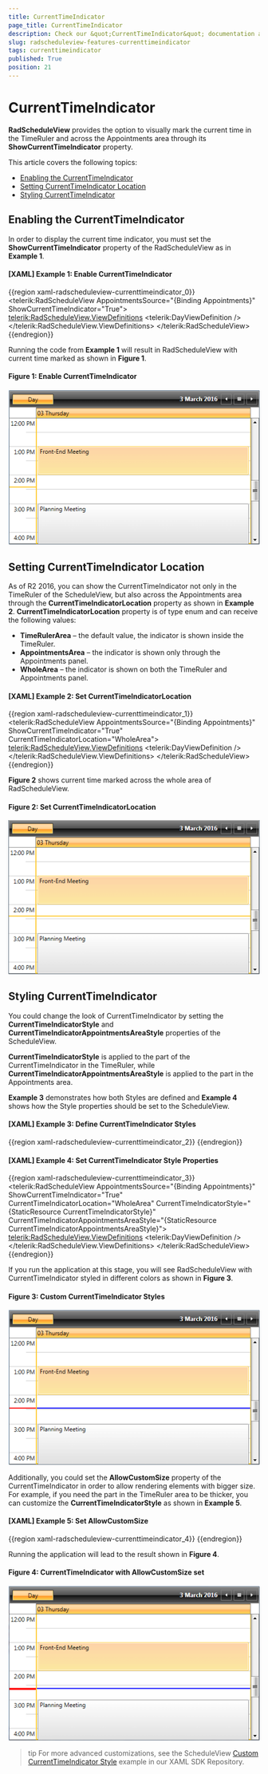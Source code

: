 ```yaml
---
title: CurrentTimeIndicator
page_title: CurrentTimeIndicator
description: Check our &quot;CurrentTimeIndicator&quot; documentation article for the RadScheduleView {{ site.framework_name }} control.
slug: radscheduleview-features-currenttimeindicator
tags: currenttimeindicator
published: True
position: 21
---
```


# CurrentTimeIndicator

**RadScheduleView** provides the option to visually mark the current time in the TimeRuler and across the Appointments area through its __ShowCurrentTimeIndicator__ property.

This article covers the following topics:

* [Enabling the CurrentTimeIndicator](#enabling-the-currenttimeindicator)
* [Setting CurrentTimeIndicator Location](#setting-currenttimeindicator-location)
* [Styling CurrentTimeIndicator](#styling-currenttimeindicator)


## Enabling the CurrentTimeIndicator

In order to display the current time indicator, you must set the __ShowCurrentTimeIndicator__ property of the RadScheduleView as in __Example 1__.

#### __[XAML] Example 1: Enable CurrentTimeIndicator__

{{region xaml-radscheduleview-currenttimeindicator_0}}
	<telerik:RadScheduleView AppointmentsSource="{Binding Appointments}" ShowCurrentTimeIndicator="True">            
		<telerik:RadScheduleView.ViewDefinitions>
			<telerik:DayViewDefinition />               
		</telerik:RadScheduleView.ViewDefinitions>
	</telerik:RadScheduleView>	
{{endregion}}

Running the code from __Example 1__ will result in RadScheduleView with current time marked as shown in __Figure 1__.

#### __Figure 1: Enable CurrentTimeIndicator__

![](images/radscheduleview_currenttimeindicator_0.png)

## Setting CurrentTimeIndicator Location

As of R2 2016, you can show the CurrentTimeIndicator not only in the TimeRuler of the ScheduleView, but also across the Appointments area through the __CurrentTimeIndicatorLocation__ property as shown in __Example 2__. __CurrentTimeIndicatorLocation__ property is of type enum and can receive the following values:

* **TimeRulerArea** – the default value, the indicator is shown inside the TimeRuler.
* **AppointmentsArea** – the indicator is shown only through the Appointments panel.
* **WholeArea** – the indicator is shown on both the TimeRuler and Appointments panel.

#### __[XAML] Example 2: Set CurrentTimeIndicatorLocation__

{{region xaml-radscheduleview-currenttimeindicator_1}}
	<telerik:RadScheduleView AppointmentsSource="{Binding Appointments}" 
		ShowCurrentTimeIndicator="True"
		CurrentTimeIndicatorLocation="WholeArea">            
		<telerik:RadScheduleView.ViewDefinitions>
			<telerik:DayViewDefinition />               
		</telerik:RadScheduleView.ViewDefinitions>
	</telerik:RadScheduleView>
{{endregion}}

__Figure 2__ shows current time marked across the whole area of RadScheduleView.

#### __Figure 2: Set CurrentTimeIndicatorLocation__

![](images/radscheduleview_currenttimeindicator_1.png)

## Styling CurrentTimeIndicator

You could change the look of CurrentTimeIndicator by setting the __CurrentTimeIndicatorStyle__ and __CurrentTimeIndicatorAppointmentsAreaStyle__ properties of the ScheduleView.

__CurrentTimeIndicatorStyle__ is applied to the part of the CurrentTimeIndicator in the TimeRuler, while __CurrentTimeIndicatorAppointmentsAreaStyle__ is applied to the part in the Appointments area.

__Example 3__ demonstrates how both Styles are defined and __Example 4__ shows how the Style properties should be set to the ScheduleView.

#### __[XAML] Example 3: Define CurrentTimeIndicator Styles__

{{region xaml-radscheduleview-currenttimeindicator_2}}
	<Style x:Key="CurrentTimeIndicatorStyle" TargetType="telerik:CurrentTimeIndicator">
		<Setter Property="Canvas.ZIndex" Value="2"/>  
		<Setter Property="Template">
			<Setter.Value>
				<ControlTemplate>
					<Rectangle Margin="0 0 -1 -1" MinWidth="2" MinHeight="2" Fill="Red"/>
				</ControlTemplate>
			</Setter.Value>
		</Setter>
	</Style>
	<Style x:Key="CurrentTimeIndicatorAppointmentsAreaStyle" TargetType="telerik:CurrentTimeIndicator">
		<Setter Property="Canvas.ZIndex" Value="2"/>         
		<Setter Property="Template">
			<Setter.Value>
				<ControlTemplate>
					<Rectangle Margin="0 0 -1 -1" MinWidth="2" MinHeight="2" Fill="Blue"/>
				</ControlTemplate>
			</Setter.Value>
		</Setter>
	</Style>
{{endregion}}

#### __[XAML] Example 4: Set CurrentTimeIndicator Style Properties__

{{region xaml-radscheduleview-currenttimeindicator_3}}
	<telerik:RadScheduleView AppointmentsSource="{Binding Appointments}" 
		ShowCurrentTimeIndicator="True"
		CurrentTimeIndicatorLocation="WholeArea" 
        CurrentTimeIndicatorStyle="{StaticResource CurrentTimeIndicatorStyle}" 
        CurrentTimeIndicatorAppointmentsAreaStyle="{StaticResource CurrentTimeIndicatorAppointmentsAreaStyle}">
		<telerik:RadScheduleView.ViewDefinitions>
			<telerik:DayViewDefinition />               
		</telerik:RadScheduleView.ViewDefinitions>
	</telerik:RadScheduleView>
{{endregion}}

If you run the application at this stage, you will see RadScheduleView with CurrentTimeIndicator styled in different colors as shown in __Figure 3__.

#### __Figure 3: Custom CurrentTimeIndicator Styles__

![](images/radscheduleview_currenttimeindicator_2.png)

Additionally, you could set the __AllowCustomSize__ property of the CurrentTimeIndicator in order to allow rendering elements with bigger size. For example, if you need the part in the TimeRuler area to be thicker, you can customize the __CurrentTimeIndicatorStyle__ as shown in __Example 5__. 

#### __[XAML] Example 5: Set AllowCustomSize__

{{region xaml-radscheduleview-currenttimeindicator_4}}
	<Style x:Key="CurrentTimeIndicatorStyle" TargetType="telerik:CurrentTimeIndicator">
		<Setter Property="Canvas.ZIndex" Value="2"/>
		<Setter Property="AllowCustomSize" Value="True" />
		<Setter Property="Template">
			<Setter.Value>
				<ControlTemplate>
					<Rectangle Margin="0 0 -1 -1" MinWidth="2" MinHeight="4" Fill="Red"/>
				</ControlTemplate>
			</Setter.Value>
		</Setter>
	</Style>
{{endregion}}

Running the application will lead to the result shown in __Figure 4__.

#### __Figure 4: CurrentTimeIndicator with AllowCustomSize set__

![](images/radscheduleview_currenttimeindicator_3.png)

>tip For more advanced customizations, see the ScheduleView [Custom CurrentTimeIndicator Style](https://github.com/telerik/xaml-sdk/tree/master/ScheduleView/CustomCurrentTimeIndicatorStyle) example in our XAML SDK Repository.


